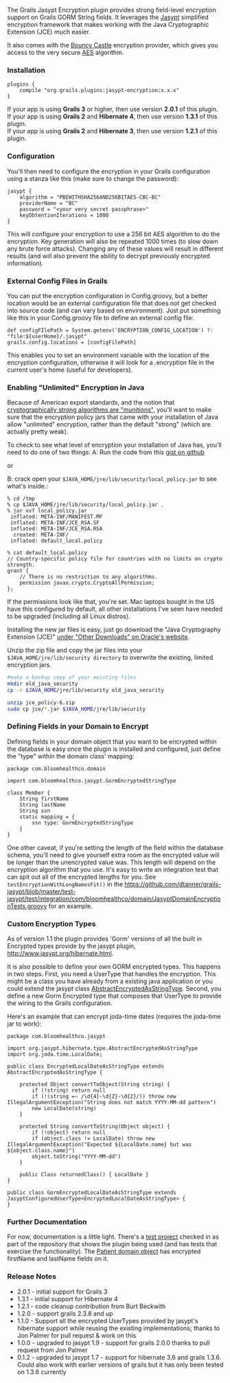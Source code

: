 The Grails Jasypt Encryption plugin provides strong field-level encryption support on Grails GORM String fields.  It leverages the [Jasypt](http://www.jasypt.org) simplified encryption framework that makes working with the Java Cryptographic Extension (JCE) much easier.

It also comes with the [Bouncy Castle](http://www.bouncycastle.org/java.html) encryption provider, which gives you access to the very secure [AES](http://en.wikipedia.org/wiki/Advanced_Encryption_Standard) algorithm.  

### Installation

```
plugins {
    compile "org.grails.plugins:jasypt-encryption:x.x.x"
}
```

If your app is using **Grails 3** or higher, then use version **2.0.1** of this plugin.  
If your app is using **Grails 2** and **Hibernate 4**, then use version **1.3.1** of this plugin.  
If your app is using **Grails 2** and **Hibernate 3**, then use version **1.2.1** of this plugin.  

### Configuration

You'll then need to configure the encryption in your Grails configuration using a stanza like this (make sure to change the password):

```
jasypt {
    algorithm = "PBEWITHSHA256AND256BITAES-CBC-BC"
    providerName = "BC"
    password = "<your very secret passphrase>"
    keyObtentionIterations = 1000
}
```

This will configure your encryption to use a 256 bit AES algorithm to do the encryption.  Key generation will also be repeated 1000 times (to slow down any brute force attacks).   Changing any of these values will result in different results (and will also prevent the ability to decrypt previously encrypted information).

### External Config Files in Grails

You can put the encryption configuration in Config.groovy, but a better location would be an external configuration file that does not get checked into source code (and can vary based on environment).  Just put something like this in your Config.groovy file to define an external config file:

```
def configFIlePath = System.getenv('ENCRYPTION_CONFIG_LOCATION') ?: "file:${userHome}/.jasypt"
grails.config.locations = [configFilePath]
```

This enables you to set an environment variable with the location of the encryption configuration, otherwise it will look for a .encryption file in the current user's home (useful for developers).

### Enabling "Unlimited" Encryption in Java 

Because of American export standards, and the notion that [cryptographically strong algorithms are "munitions"](http://en.wikipedia.org/wiki/Export_of_cryptography_in_the_United_States), you'll want to make sure that the encryption policy jars that came with your installation of Java allow "unlimited" encryption, rather than the default "strong" (which are actually pretty weak). 

To check to see what level of encryption your installation of Java has, you'll need to do one of two things:
A:  Run the code from this [gist on github](https://gist.github.com/jehrhardt/5167854)

or

B:  crack open your `$JAVA_HOME/jre/lib/security/local_policy.jar` to see what's inside.:

```
% cd /tmp
% cp $JAVA_HOME/jre/lib/security/local_policy.jar .
% jar xvf local_policy.jar
 inflated: META-INF/MANIFEST.MF
 inflated: META-INF/JCE_RSA.SF
 inflated: META-INF/JCE_RSA.RSA
  created: META-INF/
 inflated: default_local.policy

% cat default_local.policy
// Country-specific policy file for countries with no limits on crypto strength.
grant {
    // There is no restriction to any algorithms.
    permission javax.crypto.CryptoAllPermission;
};
```

If the permissions look like that, you're set.    Mac laptops bought in the US have this configured by default, all other installations I've seen have needed to be upgraded (including all Linux distros).

Installing the new jar files is easy, just go download the "Java Cryptography Extension (JCE)" [under "Other Downloads" on Oracle's website](http://www.oracle.com/technetwork/java/javase/downloads/index.html).

Unzip the zip file and copy the jar files into your `$JAVA_HOME/jre/lib/security directory` to overwrite the existing, limited encryption jars.  

```sh
#make a backup copy of your existing files
mkdir old_java_security
cp -r $JAVA_HOME/jre/lib/security old_java_security

unzip jce_policy-6.zip
sudo cp jce/*.jar $JAVA_HOME/jre/lib/security
```

### Defining Fields in your Domain to Encrypt

Defining fields in your domain object that you want to be encrypted within the database is easy once the plugin is installed and configured, just define the "type" within the domain class' mapping:

```
package com.bloomhealthco.domain

import com.bloomhealthco.jasypt.GormEncryptedStringType

class Member {
    String firstName
    String lastName
    String ssn
    static mapping = {
    	ssn type: GormEncryptedStringType
    }
}
```

One other caveat, if you're setting the length of the field within the database schema, you'll need to give yourself extra room as the encrypted value will be longer than the unencrypted value was.   This length will depend on the encryption algorithm that you use.  It's easy to write an integration test that can spit out all of the encrypted lengths for you.  See `testEncryptionWithLongNamesFit()` in the https://github.com/dtanner/grails-jasypt/blob/master/test-jasypt/test/integration/com/bloomhealthco/domain/JasyptDomainEncryptionTests.groovy for an example.

### Custom Encryption Types

As of version 1.1 the plugin provides 'Gorm' versions of all the built in Encrypted types provide by the jasypt plugin, http://www.jasypt.org/hibernate.html.

It is also possible to define your own GORM encrypted types. This happens in two steps. First, you need a UserType that handles the encryption. This might be a class you have already from a existing java application or you could extend the jasypt class  [AbstractEncryptedAsStringType](https://jasypt.svn.sourceforge.net/svnroot/jasypt/trunk/jasypt-hibernate3/src/main/java/org/jasypt/hibernate3/type/AbstractEncryptedAsStringType.java). Second, you define a new Gorm Encrypted type that composes that UserType to provide the wiring to the Grails configuration.

Here's an example that can encrypt joda-time dates (requires the joda-time jar to work):

```
package com.bloomhealthco.jasypt

import org.jasypt.hibernate.type.AbstractEncryptedAsStringType
import org.joda.time.LocalDate;

public class EncryptedLocalDateAsStringType extends AbstractEncryptedAsStringType {

    protected Object convertToObject(String string) {
        if (!string) return null
        if (!(string =~ /\d{4}-\d{2}-\d{2}/)) throw new IllegalArgumentException("String does not match YYYY-MM-dd pattern")
        new LocalDate(string)
    }

    protected String convertToString(Object object) {
        if (!object) return null
        if (object.class != LocalDate) throw new IllegalArgumentException("Expected ${LocalDate.name} but was ${object.class.name}")
        object.toString("YYYY-MM-dd")
    }

    public Class returnedClass() { LocalDate }
}

public class GormEncryptedLocalDateAsStringType extends JasyptConfiguredUserType<EncryptedLocalDateAsStringType> {
}

```

### Further Documentation

For now, documentation is a little light.  There's a [test project](https://github.com/dtanner/grails-jasypt/tree/master/src/test/projects/sample) checked in as part of the repository that shows the plugin being used (and has tests that exercise the functionality).  The [Patient domain object](https://github.com/dtanner/grails-jasypt/blob/master/src/test/projects/sample/grails-app/domain/com/bloomhealthco/domain/Patient.groovy) has encrypted firstName and lastName fields on it.


### Release Notes
* 2.0.1 - initial support for Grails 3
* 1.3.1 - initial support for Hibernate 4
* 1.2.1 - code cleanup contribution from Burt Beckwith
* 1.2.0 - support grails 2.3.8 and up
* 1.1.0 - Support all the encrypted UserTypes provided by jasypt's hibernate support while reusing the existing implementations; thanks to Jon Palmer for pull request & work on this
* 1.0.0 - upgraded to jasypt 1.9 - support for grails 2.0.0 thanks to pull request from Jon Palmer
* 0.1.2 - upgraded to jasypt 1.7 - support for hibernate 3.6 and grails 1.3.6.  Could also work with earlier versions of grails but it has only been tested on 1.3.6 currently

